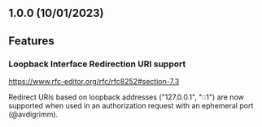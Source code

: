 ## 1.0.0 (10/01/2023)

## Features

### Loopback Interface Redirection URI support

https://www.rfc-editor.org/rfc/rfc8252#section-7.3

Redirect URIs based on loopback addresses ("127.0.0.1", "::1") are now supported when used in an authorization request with an ephemeral port (@avdigrimm).
